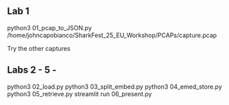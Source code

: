## Lab 1 
python3 01_pcap_to_JSON.py /home/johncapobianco/SharkFest_25_EU_Workshop/PCAPs/capture.pcap

Try the other captures 

## Labs 2 - 5 - 
python3 02_load.py
python3 03_split_embed.py
python3 04_emed_store.py
python3 05_retrieve.py
streamlit run 06_present.py
